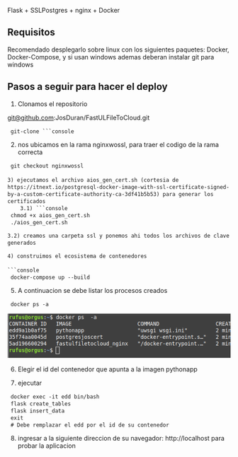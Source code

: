 Flask + SSLPostgres + nginx + Docker  

## Requisitos

Recomendado desplegarlo sobre linux con los siguientes paquetes: Docker, Docker-Compose, y si usan windows ademas deberan instalar git para windows

## Pasos a seguir para hacer el deploy

1) Clonamos el repositorio

git@github.com:JosDuran/FastULFileToCloud.git

```console
 git-clone ```console
```
2) nos ubicamos en la rama nginxwossl, para traer el codigo de la rama correcta

```console
 git checkout nginxwossl

3) ejecutamos el archivo aios_gen_cert.sh (cortesia de https://itnext.io/postgresql-docker-image-with-ssl-certificate-signed-by-a-custom-certificate-authority-ca-3df41b5b53) para generar los certificados
    3.1) ```console
 chmod +x aios_gen_cert.sh
 ./aios_gen_cert.sh
```
    3.2) creamos una carpeta ssl y ponemos ahi todos los archivos de clave generados

```
4) construimos el ecosistema de contenedores

```console
 docker-compose up --build
```

5) A continuacion se debe listar los procesos creados

```console
 docker ps -a
```
![](dockerps.png)

6) Elegir el id del contenedor que apunta a la imagen pythonapp

7) ejecutar

```console
 docker exec -it edd bin/bash
 flask create_tables
 flask insert_data
 exit
 # Debe remplazar el edd por el id de su contenedor
```
8)  ingresar a la siguiente direccion de su navegador: http://localhost para probar la aplicacion
